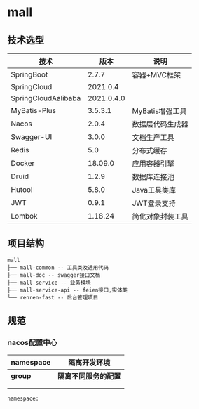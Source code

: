 # mall



## 技术选型

| 技术                | 版本       | 说明             |
| ------------------- | ---------- | ---------------- |
| SpringBoot          | 2.7.7      | 容器+MVC框架     |
| SpringCloud         | 2021.0.4   |                  |
| SpringCloudAalibaba | 2021.0.4.0 |                  |
| MyBatis-Plus        | 3.5.3.1    | MyBatis增强工具  |
| Nacos               | 2.0.4      | 数据层代码生成器 |
| Swagger-UI          | 3.0.0      | 文档生产工具     |
| Redis               | 5.0        | 分布式缓存       |
| Docker              | 18.09.0    | 应用容器引擎     |
| Druid               | 1.2.9      | 数据库连接池     |
| Hutool              | 5.8.0      | Java工具类库     |
| JWT                 | 0.9.1      | JWT登录支持      |
| Lombok              | 1.18.24    | 简化对象封装工具 |

## 项目结构

```
mall
├── mall-common -- 工具类及通用代码
├── mall-doc -- swagger接口文档
├── mall-service -- 业务模块
├── mall-service-api -- feien接口,实体类
└── renren-fast -- 后台管理项目
```

## 规范

### nacos配置中心

| namespace | 隔离开发环境           |
| --------- | ---------------------- |
| **group** | **隔离不同服务的配置** |
|           |                        |
|           |                        |

```
namespace: 
```

